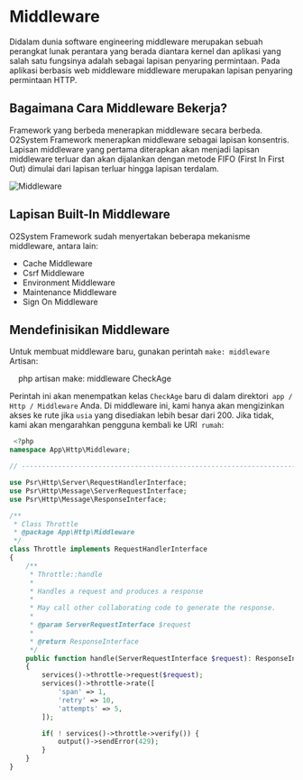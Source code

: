 # Middleware

Didalam dunia software engineering middleware merupakan sebuah perangkat lunak perantara yang berada diantara kernel dan aplikasi yang salah satu fungsinya adalah sebagai lapisan penyaring permintaan. Pada aplikasi berbasis web middleware middleware merupakan lapisan penyaring permintaan HTTP. 

## Bagaimana Cara Middleware Bekerja?

Framework yang berbeda menerapkan middleware secara berbeda. O2System Framework menerapkan middleware sebagai lapisan konsentris. Lapisan middleware yang pertama diterapkan akan menjadi lapisan middleware terluar dan akan dijalankan dengan metode FIFO (First In First Out) dimulai dari lapisan terluar hingga lapisan terdalam.

![Middleware](http://www.slimframework.com/docs/v3/images/middleware.png)

## Lapisan Built-In Middleware

O2System Framework sudah menyertakan beberapa mekanisme middleware, antara lain:
- Cache Middleware
- Csrf Middleware
- Environment Middleware
- Maintenance Middleware
- Sign On Middleware

## Mendefinisikan Middleware

Untuk membuat middleware baru, gunakan perintah `make: middleware` Artisan:

    php artisan make: middleware CheckAge

Perintah ini akan menempatkan kelas `CheckAge` baru di dalam direktori` app / Http / Middleware` Anda. Di middleware ini, kami hanya akan mengizinkan akses ke rute jika `usia` yang disediakan lebih besar dari 200. Jika tidak, kami akan mengarahkan pengguna kembali ke URI` rumah`:

```php
 <?php
namespace App\Http\Middleware;

// ------------------------------------------------------------------------

use Psr\Http\Server\RequestHandlerInterface;
use Psr\Http\Message\ServerRequestInterface;
use Psr\Http\Message\ResponseInterface;

/**
 * Class Throttle
 * @package App\Http\Middleware
 */
class Throttle implements RequestHandlerInterface
{
    /**
     * Throttle::handle
     *
     * Handles a request and produces a response
     *
     * May call other collaborating code to generate the response.
     *
     * @param ServerRequestInterface $request
     *
     * @return ResponseInterface
     */
    public function handle(ServerRequestInterface $request): ResponseInterface
    {
        services()->throttle->request($request);
        services()->throttle->rate([
            'span' => 1,
            'retry' => 10,
            'attempts' => 5,
        ]);

        if( ! services()->throttle->verify()) {
            output()->sendError(429);
        }
    }
}
```
